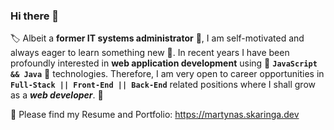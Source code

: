 ### Hi there 👋

:label: Albeit a **former IT systems administrator** :floppy_disk:, I am self-motivated and always eager to learn something new :brain:. In recent years I have been profoundly interested in **web application development** using :fist_right: **`JavaScript && Java`** :fist_left: technologies. Therefore, I am very open to career opportunities in **`Full-Stack || Front-End || Back-End`** related positions where I shall grow as a **_web developer_**. :mechanical_arm:

:scroll: Please find my Resume and Portfolio: https://martynas.skaringa.dev
